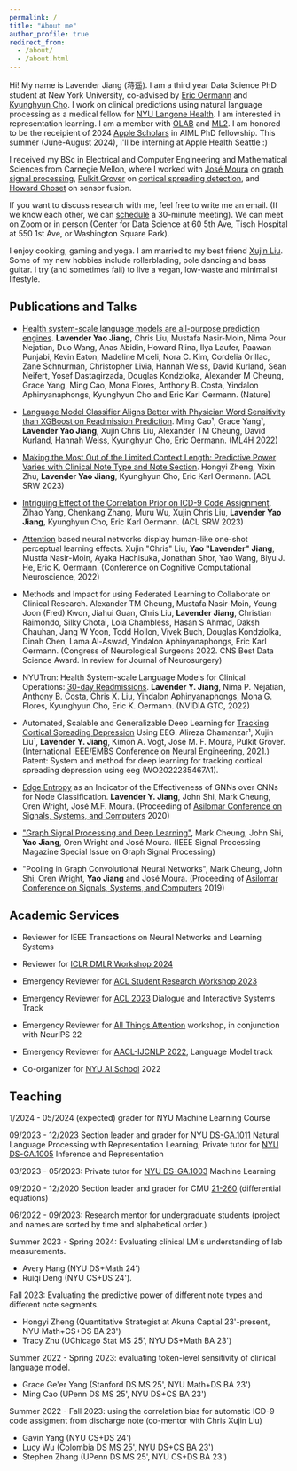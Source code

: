 ```yaml
---
permalink: /
title: "About me"
author_profile: true
redirect_from: 
  - /about/
  - /about.html
---
```


Hi! My name is Lavender Jiang (蒋遥). I am a third year Data Science PhD student at New York University, co-advised by [Eric Oermann](https://www.nyuolab.org/main/#team) and [Kyunghyun Cho](https://kyunghyuncho.me/). I work on clinical predictions using natural language processing as a medical fellow for [NYU Langone Health](https://en.wikipedia.org/wiki/NYU_Langone_Health). I am interested in representation learning. I am a member with [OLAB](https://www.nyuolab.org/main/#home) and [ML2](https://wp.nyu.edu/ml2/). I am honored to be the receipient of 2024 [Apple Scholars](https://machinelearning.apple.com/updates/apple-scholars-aiml-2024) in AIML PhD fellowship. This summer (June-August 2024), I'll be interning at Apple Health Seattle :)

I received my BSc in Electrical and Computer Engineering and Mathematical Sciences from Carnegie Mellon, where I worked with [José Moura](https://users.ece.cmu.edu/~moura/) on [graph signal processing](https://arxiv.org/pdf/1712.00468.pdf), [Pulkit Grover](https://users.ece.cmu.edu/~pgrover/) on [cortical spreading detection](https://ieeexplore.ieee.org/document/9441333), and [Howard Choset](https://www.ri.cmu.edu/ri-faculty/howie-choset/) on sensor fusion. 

If you want to discuss research with me, feel free to write me an email. (If we know each other, we can [schedule](https://bit.ly/3lGo3UM) a 30-minute meeting). We can meet on Zoom or in person (Center for Data Science at 60 5th Ave, Tisch Hospital at 550 1st Ave, or Washington Square Park).

I enjoy cooking, gaming and yoga. I am married to my best friend [Xujin Liu](https://site.xujin.xyz/). Some of my new hobbies include rollerblading, pole dancing and bass guitar. I try (and sometimes fail) to live a vegan, low-waste and minimalist lifestyle.

<!-- 
Selected Courseworks
------
- [Digital Signal Processing](http://course.ece.cmu.edu/~ece491/)
- [Image and Video Processing](https://courses.ece.cmu.edu/18793)
- [Graph Signal Processing](https://courses.ece.cmu.edu/18898D)
- [Real Analysis I](http://coursecatalog.web.cmu.edu/schools-colleges/melloncollegeofscience/departmentofmathematicalsciences/courses/) 
- [Algebraic Structure](https://www.math.cmu.edu/~abernsht/teaching/Fall2019/21-373/) 
- [Combinatorics](http://coursecatalog.web.cmu.edu/schools-colleges/melloncollegeofscience/departmentofmathematicalsciences/courses/) 
- [Computer Graphics](http://15462.courses.cs.cmu.edu/spring2020/home)
- [Principles of Software Construction](https://www.cs.cmu.edu/~charlie/courses/17-214/2018-fall/) -->

Publications and Talks
------

- [Health system-scale language models are all-purpose prediction engines](https://www.nature.com/articles/s41586-023-06160-y). **Lavender Yao Jiang**, Chris Liu, Mustafa Nasir-Moin, Nima Pour Nejatian, Duo Wang, Anas Abidin, Howard Riina, Ilya Laufer, Paawan Punjabi, Kevin Eaton, Madeline Miceli, Nora C. Kim, Cordelia Orillac, Zane Schnurman, Christopher Livia, Hannah Weiss, David Kurland, Sean Neifert, Yosef Dastagirzada, Douglas Kondziolka, Alexander M Cheung, Grace Yang, Ming Cao, Mona Flores, Anthony B. Costa, Yindalon Aphinyanaphongs, Kyunghyun Cho and Eric Karl Oermann. (Nature)

- [Language Model Classifier Aligns Better with Physician Word Sensitivity than XGBoost on Readmission Prediction](https://arxiv.org/abs/2211.07047).  Ming Cao¹, Grace Yang¹, **Lavender Yao Jiang**, Xujin Chris Liu, Alexander TM Cheung, David Kurland, Hannah Weiss, Kyunghyun Cho, Eric Oermann. (ML4H 2022)

- [Making the Most Out of the Limited Context Length: Predictive Power Varies with Clinical Note Type and Note Section](https://arxiv.org/abs/2307.07051). Hongyi Zheng, Yixin Zhu, **Lavender Yao Jiang**, Kyunghyun Cho, Eric Karl Oermann. (ACL SRW 2023)

- [Intriguing Effect of the Correlation Prior on ICD-9 Code Assignment](https://aclanthology.org/2023.acl-srw.19.pdf). Zihao Yang, Chenkang Zhang, Muru Wu, Xujin Chris Liu, **Lavender Yao Jiang**, Kyunghyun Cho, Eric Karl Oermann. (ACL SRW 2023)

- [Attention](https://app.biorender.com/illustrations/6308f27a5fc9db88d8b82422) based neural networks display 
human-like one-shot perceptual learning effects. Xujin "Chris" Liu, **Yao "Lavender" Jiang**, Mustfa Nasir-Moin, Ayaka Hachisuka, Jonathan Shor, Yao Wang, Biyu J. He, Eric K. Oermann. (Conference on Cognitive Computational Neuroscience, 2022)

- Methods and Impact for using Federated Learning to Collaborate on Clinical Research. Alexander TM Cheung, Mustafa Nasir-Moin, Young Joon (Fred) Kwon, Jiahui Guan, Chris Liu, **Lavender Jiang**, Christian Raimondo, Silky Chotai, Lola Chambless, Hasan S Ahmad, Daksh Chauhan, Jang W Yoon, Todd Hollon, Vivek Buch, Douglas Kondziolka, Dinah Chen, Lama Al-Aswad, Yindalon Aphinyanaphongs, Eric Karl Oermann. (Congress of Neurological Surgeons 2022. CNS Best Data Science Award. In review for Journal of Neurosurgery)

- NYUTron: Health System-scale Language Models for Clinical Operations: [30-day Readmissions](https://www.nvidia.com/en-us/on-demand/session/gtcspring22-s41717/). **Lavender Y. Jiang**, Nima P. Nejatian, Anthony B. Costa, Chris X. Liu, Yindalon Aphinyanaphongs, Mona G. Flores, Kyunghyun Cho, Eric K. Oermann. (NVIDIA GTC, 2022)

- Automated, Scalable and Generalizable Deep Learning for [Tracking Cortical Spreading Depression](https://ieeexplore.ieee.org/document/9441333) Using EEG. Alireza Chamanzar¹, Xujin Liu¹, **Lavender Y. Jiang**, Kimon A. Vogt, José M. F. Moura, Pulkit Grover. (International IEEE/EMBS Conference on Neural Engineering, 2021.) Patent: System and method for deep learning for tracking cortical spreading depression using eeg (WO2022235467A1).

- [Edge Entropy](https://ieeexplore.ieee.org/document/9443451) as an Indicator of the Effectiveness of GNNs over CNNs for Node Classification. **Lavender Y. Jiang**, John Shi, Mark Cheung, Oren Wright, José M.F. Moura. (Proceeding of [Asilomar Conference on Signals, Systems, and Computers](https://www.asilomarsscconf.org/) 2020)

- ["Graph Signal Processing and Deep Learning"](https://arxiv.org/abs/2008.01247), Mark Cheung, John Shi, **Yao Jiang**, Oren Wright and José Moura. (IEEE Signal Processing Magazine Special Issue on Graph Signal Processing)

- "Pooling in Graph Convolutional Neural Networks", Mark Cheung, John Shi, Oren Wright, **Yao Jiang** and José  Moura. (Proceeding of [Asilomar Conference on Signals, Systems, and Computers](https://www.asilomarsscconf.org/) 2019)

Academic Services
------
- Reviewer for IEEE Transactions on Neural Networks and Learning Systems

- Reviewer for [ICLR DMLR Workshop 2024](https://dmlr.ai/)

- Emergency Reviewer for [ACL Student Research Workshop 2023](https://acl2023-srw.github.io/) 

- Emergency Reviewer for [ACL 2023](https://2023.aclweb.org/) Dialogue and Interactive Systems Track

- Emergency Reviewer for [All Things Attention](https://attention-learning-workshop.github.io/) workshop, in conjunction with NeurIPS 22

- Emergency Reviewer for [AACL-IJCNLP 2022](https://aaclweb.org/), Language Model track

- Co-organizer for [NYU AI School](https://twitter.com/nyuaischool?lang=en) 2022

Teaching 
------
1/2024 - 05/2024 (expected) grader for NYU Machine Learning Course

09/2023 - 12/2023 Section leader and grader for NYU [DS-GA.1011](https://nyu-cs2590.github.io/fall2023/) Natural Language Processing with Representation Learning; Private tutor for [NYU DS-GA.1005](https://ballistic-fender-541.notion.site/Inference-and-Representation-7a52d1b1030f44b5af788191a3ddb27c) Inference and Representation

03/2023 - 05/2023: Private tutor for [NYU DS-GA.1003](https://nyu-ds1003.github.io/spring2023/#home) Machine Learning

09/2020 - 12/2020 Section leader and grader for CMU [21-260](https://www.math.cmu.edu/~handron/21_260/index.html) (differential equations) 

06/2022 - 09/2023: Research mentor for undergraduate students
(project and names are sorted by time and alphabetical order.)

Summer 2023 - Spring 2024: Evaluating clinical LM's understanding of lab measurements.
- Avery Hang (NYU DS+Math 24')
- Ruiqi Deng (NYU CS+DS 24').

Fall 2023: Evaluating the predictive power of different note types and different note segments. 
- Hongyi Zheng (Quantitative Strategist at Akuna Captial 23'-present, NYU Math+CS+DS BA 23')
- Tracy Zhu (UChicago Stat MS 25', NYU DS+Math BA 23')

Summer 2022 - Spring 2023: evaluating token-level sensitivity of clinical language model.
- Grace Ge'er Yang (Stanford DS MS 25', NYU Math+DS BA 23')
- Ming Cao (UPenn DS MS 25', NYU DS+CS BA 23')

Summer 2022 - Fall 2023: using the correlation bias for automatic ICD-9 code assigment from discharge note (co-mentor with Chris Xujin Liu)
- Gavin Yang (NYU CS+DS 24')
- Lucy Wu (Colombia DS MS 25', NYU DS+CS BA 23')
- Stephen Zhang (UPenn DS MS 25', NYU CS+DS BA 23')
